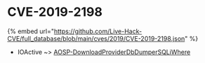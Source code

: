 # CVE-2019-2198
{% embed url="https://github.com/Live-Hack-CVE/full_database/blob/main/cves/2019/CVE-2019-2198.json" %}

* IOActive ~> [AOSP-DownloadProviderDbDumperSQLiWhere](https://www.alice-snow.ru/2019/database/cve-2019-2198/aosp-downloadproviderdbdumpersqliwhere-ioactive)